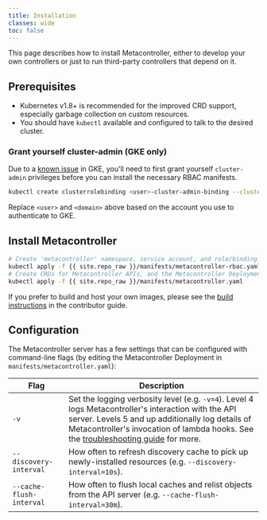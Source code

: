 ```yaml
---
title: Installation
classes: wide
toc: false
---
```

This page describes how to install Metacontroller, either to develop your own
controllers or just to run third-party controllers that depend on it.

## Prerequisites

* Kubernetes v1.8+ is recommended for the improved CRD support, especially
  garbage collection on custom resources.
* You should have `kubectl` available and configured to talk to the desired cluster.

### Grant yourself cluster-admin (GKE only)

Due to a [known issue](https://cloud.google.com/container-engine/docs/role-based-access-control#defining_permissions_in_a_role)
in GKE, you'll need to first grant yourself `cluster-admin` privileges before
you can install the necessary RBAC manifests.

```sh
kubectl create clusterrolebinding <user>-cluster-admin-binding --clusterrole=cluster-admin --user=<user>@<domain>
```

Replace `<user>` and `<domain>` above based on the account you use to authenticate to GKE.

## Install Metacontroller

```sh
# Create 'metacontroller' namespace, service account, and role/binding.
kubectl apply -f {{ site.repo_raw }}/manifests/metacontroller-rbac.yaml
# Create CRDs for Metacontroller APIs, and the Metacontroller Deployment.
kubectl apply -f {{ site.repo_raw }}/manifests/metacontroller.yaml
```

If you prefer to build and host your own images, please see the
[build instructions](/contrib/build/) in the contributor guide.

## Configuration

The Metacontroller server has a few settings that can be configured
with command-line flags (by editing the Metacontroller Deployment
in `manifests/metacontroller.yaml`):

| Flag | Description |
| ---- | ----------- |
| `-v` | Set the logging verbosity level (e.g. `-v=4`). Level 4 logs Metacontroller's interaction with the API server. Levels 5 and up additionally log details of Metacontroller's invocation of lambda hooks. See the [troubleshooting guide](/guide/troubleshooting/) for more. |
| `--discovery-interval` | How often to refresh discovery cache to pick up newly-installed resources (e.g. `--discovery-interval=10s`). |
| `--cache-flush-interval` | How often to flush local caches and relist objects from the API server (e.g. `--cache-flush-interval=30m`). |
